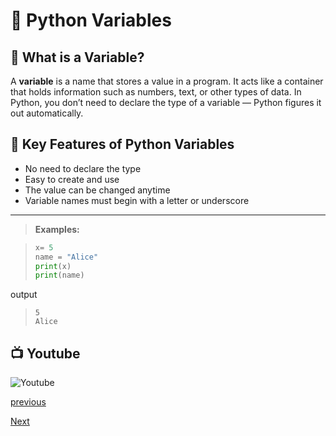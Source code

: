 # 📘 Python Variables

## 🧩 What is a Variable?

A **variable** is a name that stores a value in a program. It acts like a container that holds information such as numbers, text, or other types of data. In Python, you don’t need to declare the type of a variable — Python figures it out automatically.



## 🎯 Key Features of Python Variables

- No need to declare the type
- Easy to create and use
- The value can be changed anytime
- Variable names must begin with a letter or underscore

--- 

>**Examples:**

>```python
>x= 5
>name = "Alice" 
>print(x)
>print(name)
output
>```
> 5
> Alice
 >```       

## 📺 Youtube
![Youtube]()


[previous](python/python_chapter_4_python_comments.md)


[Next](python/python_chapter_5.1_variable_name.md)



